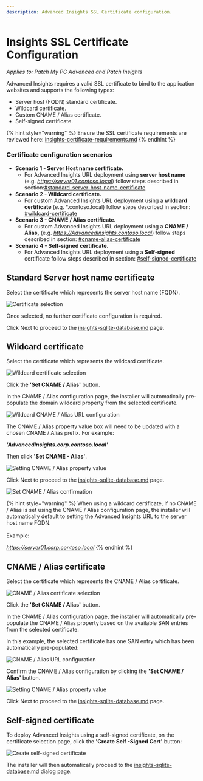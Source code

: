 ```yaml
---
description: Advanced Insights SSL Certificate configuration.
---
```


# Insights SSL Certificate Configuration

_Applies to: Patch My PC Advanced and Patch Insights_

Advanced Insights requires a valid SSL certificate to bind to the application websites and supports the following types:

* Server host (FQDN) standard certificate.
* Wildcard certificate.
* Custom CNAME / Alias certificate.
* Self-signed certificate.

{% hint style="warning" %}
Ensure the SSL certificate requirements are reviewed here: [insights-certificate-requirements.md](../advanced-and-patch-insights-requirements-and-prerequisites/insights-certificate-requirements.md "mention")
{% endhint %}

### Certificate configuration scenarios

* **Scenario 1 - Server Host name certificate.**
  * For Advanced Insights URL deployment using **server host name** (e.g. _https://server01.contoso.local_) follow steps described in section:[#standard-server-host-name-certificate](insights-ssl-certificate-configuration.md#standard-server-host-name-certificate "mention")
* **Scenario 2 - Wildcard certificate.**
  * For custom Advanced Insights URL deployment using a **wildcard certificate** (e.g. \*.contoso.local) follow steps described in section: [#wildcard-certificate](insights-ssl-certificate-configuration.md#wildcard-certificate "mention")
* **Scenario 3 - CNAME / Alias certificate.**
  * For custom Advanced Insights URL deployment using a **CNAME / Alias,** (e.g. _https://AdvancedInsights.contoso.local_) follow steps described in section: [#cname-alias-certificate](insights-ssl-certificate-configuration.md#cname-alias-certificate "mention")
* **Scenario 4 - Self-signed certificate.**
  * For Advanced Insights URL deployment using a **Self-signed** certificate follow steps described in section: [#self-signed-certificate](insights-ssl-certificate-configuration.md#self-signed-certificate "mention")



## Standard Server host name certificate

Select the certificate which represents the server host name (FQDN).

![](/_images/image%20%281297%29.png "Certificate selection")

Once selected, no further certificate configuration is required.

Click Next to proceed to the [insights-sqlite-database.md](insights-sqlite-database.md "mention") page.

## Wildcard certificate

Select the certificate which represents the wildcard certificate.

![](/_images/image%20%281298%29.png "Wildcard certificate selection")

Click the **'Set CNAME / Alias'** button.

In the CNAME / Alias configuration page, the installer will automatically pre-populate the domain wildcard property from the selected certificate.

![](/_images/image%20%281300%29.png "Wildcard CNAME / Alias URL configuration")

The CNAME / Alias property value box will need to be updated with a chosen CNAME / Alias prefix. For example:

_**'AdvancedInsights.corp.contoso.local'**_

Then click **'Set CNAME - Alias'**.

![](/_images/image%20%281302%29.png "Setting CNAME / Alias property value")

Click Next to proceed to the [insights-sqlite-database.md](insights-sqlite-database.md "mention") page.

![](/_images/image%20%281303%29.png "Set CNAME / Alias confirmation")

{% hint style="warning" %}
When using a wildcard certificate, if no CNAME / Alias is set using the CNAME / Alias configuration page, the installer will automatically default to setting the Advanced Insights URL to the server host name FQDN.\
\
Example:&#x20;

_https://server01.corp.contoso.local_
{% endhint %}

## CNAME / Alias certificate

Select the certificate which represents the CNAME / Alias certificate.

![](/_images/image%20%281299%29.png "CNAME / Alias certificate selection")

Click the **'Set CNAME / Alias'** button.

In the CNAME / Alias configuration page, the installer will automatically pre-populate the CNAME / Alias property based on the available SAN entries from the selected certificate.

In this example, the selected certificate has one SAN entry which has been automatically pre-populated:

![](/_images/image%20%281304%29.png "CNAME / Alias URL configuration")

Confirm the CNAME / Alias configuration by clicking the **'Set CNAME / Alias'** button.

![](/_images/image%20%281305%29.png "Setting CNAME / Alias property value")

Click Next to proceed to the [insights-sqlite-database.md](insights-sqlite-database.md "mention") page.

## Self-signed certificate

To deploy Advanced Insights using a self-signed certificate, on the certificate selection page, click the **'Create Self -Signed Cert'** button:

![](/_images/image%20%281022%29.png "Create self-signed certificate")

The installer will then automatically proceed to the [insights-sqlite-database.md](insights-sqlite-database.md "mention") dialog page.
